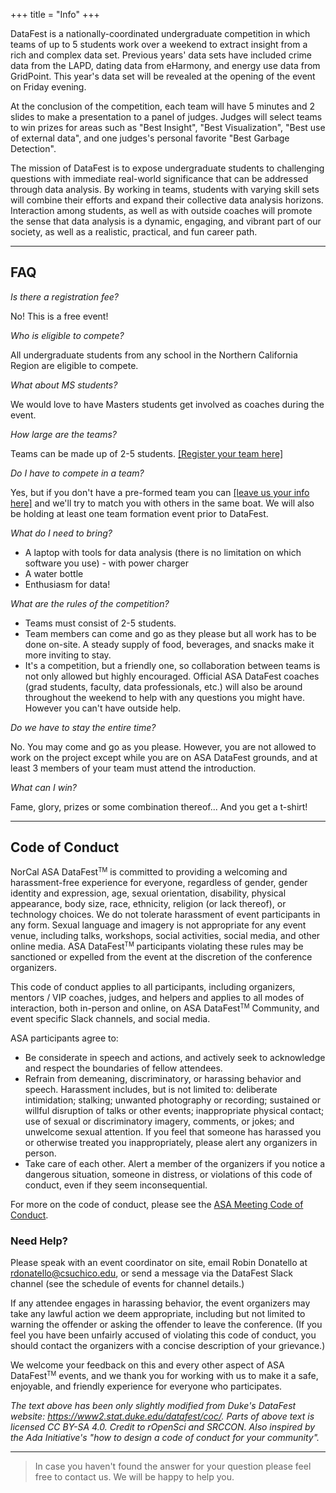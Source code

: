 +++ title = "Info" +++

DataFest is a nationally-coordinated undergraduate competition in which teams of up to 5 students work over a weekend to extract insight from a rich and complex data set. Previous years' data sets have included crime data from the LAPD, dating data from eHarmony, and energy use data from GridPoint. This year's data set will be revealed at the opening of the event on Friday evening.

At the conclusion of the competition, each team will have 5 minutes and 2 slides to make a presentation to a panel of judges. Judges will select teams to win prizes for areas such as "Best Insight", "Best Visualization", "Best use of external data", and one judges's personal favorite "Best Garbage Detection".

The mission of DataFest is to expose undergraduate students to challenging questions with immediate real-world significance that can be addressed through data analysis. By working in teams, students with varying skill sets will combine their efforts and expand their collective data analysis horizons. Interaction among students, as well as with outside coaches will promote the sense that data analysis is a dynamic, engaging, and vibrant part of our society, as well as a realistic, practical, and fun career path.

------------------------------------------------------------------------

## FAQ

*Is there a registration fee?*

No! This is a free event!

*Who is eligible to compete?*

All undergraduate students from any school in the Northern California Region are eligible to compete.

*What about MS students?*

We would love to have Masters students get involved as coaches during the event.

*How large are the teams?*

Teams can be made up of 2-5 students. [\[Register your team here\]](/register.md)

*Do I have to compete in a team?*

Yes, but if you don't have a pre-formed team you can [\[leave us your info here\]](https://docs.google.com/spreadsheets/d/1krf5bhp_LxuOaWDG7KQ4U6DbQ_U-3O0RM1xxxjutN9Y/edit#gid=0) and we'll try to match you with others in the same boat. We will also be holding at least one team formation event prior to DataFest.

*What do I need to bring?*

-   A laptop with tools for data analysis (there is no limitation on which software you use) - with power charger
-   A water bottle
-   Enthusiasm for data!

*What are the rules of the competition?*

-   Teams must consist of 2-5 students.
-   Team members can come and go as they please but all work has to be done on-site. A steady supply of food, beverages, and snacks make it more inviting to stay.  
-   It's a competition, but a friendly one, so collaboration between teams is not only allowed but highly encouraged. Official ASA DataFest coaches (grad students, faculty, data professionals, etc.) will also be around throughout the weekend to help with any questions you might have. However you can't have outside help.

*Do we have to stay the entire time?*

No. You may come and go as you please. However, you are not allowed to work on the project except while you are on ASA DataFest grounds, and at least 3 members of your team must attend the introduction.

*What can I win?*

Fame, glory, prizes or some combination thereof... And you get a t-shirt!

------------------------------------------------------------------------

## Code of Conduct

NorCal ASA DataFest<small><sup>TM</sup></small> is committed to providing a welcoming and harassment-free experience for everyone, regardless of gender, gender identity and expression, age, sexual orientation, disability, physical appearance, body size, race, ethnicity, religion (or lack thereof), or technology choices. We do not tolerate harassment of event participants in any form. Sexual language and imagery is not appropriate for any event venue, including talks, workshops, social activities, social media, and other online media. ASA DataFest<small><sup>TM</sup></small> participants violating these rules may be sanctioned or expelled from the event at the discretion of the conference organizers.

This code of conduct applies to all participants, including organizers, mentors / VIP coaches, judges, and helpers and applies to all modes of interaction, both in-person and online, on ASA DataFest<small><sup>TM</sup></small> Community, and event specific Slack channels, and social media.

ASA participants agree to:

-   Be considerate in speech and actions, and actively seek to acknowledge and respect the boundaries of fellow attendees.
-   Refrain from demeaning, discriminatory, or harassing behavior and speech. Harassment includes, but is not limited to: deliberate intimidation; stalking; unwanted photography or recording; sustained or willful disruption of talks or other events; inappropriate physical contact; use of sexual or discriminatory imagery, comments, or jokes; and unwelcome sexual attention. If you feel that someone has harassed you or otherwise treated you inappropriately, please alert any organizers in person.
-   Take care of each other. Alert a member of the organizers if you notice a dangerous situation, someone in distress, or violations of this code of conduct, even if they seem inconsequential.

For more on the code of conduct, please see the [ASA Meeting Code of Conduct](https://www.amstat.org/ASA/Meetings/Meeting-Conduct-Policy.aspx).

### Need Help?

Please speak with an event coordinator on site, email Robin Donatello at [rdonatello\@csuchico.edu](mailto:rdonatello@csuchico.edu), or send a message via the DataFest Slack channel (see the schedule of events for channel details.)

If any attendee engages in harassing behavior, the event organizers may take any lawful action we deem appropriate, including but not limited to warning the offender or asking the offender to leave the conference. (If you feel you have been unfairly accused of violating this code of conduct, you should contact the organizers with a concise description of your grievance.)

We welcome your feedback on this and every other aspect of ASA DataFest<small><sup>TM</sup></small> events, and we thank you for working with us to make it a safe, enjoyable, and friendly experience for everyone who participates.

*The text above has been only slightly modified from Duke's DataFest website: <https://www2.stat.duke.edu/datafest/coc/>. Parts of above text is licensed CC BY-SA 4.0. Credit to rOpenSci and SRCCON. Also inspired by the Ada Initiative's "how to design a code of conduct for your community".*

------------------------------------------------------------------------

> In case you haven't found the answer for your question please feel free to contact us. We will be happy to help you.

